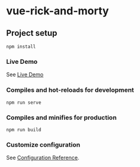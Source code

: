 # vue-rick-and-morty

## Project setup
```
npm install
```

### Live Demo

See [Live Demo](https://vue-rick-and-morty.vercel.app/)


### Compiles and hot-reloads for development
```
npm run serve
```

### Compiles and minifies for production
```
npm run build
```

### Customize configuration
See [Configuration Reference](https://cli.vuejs.org/config/).

